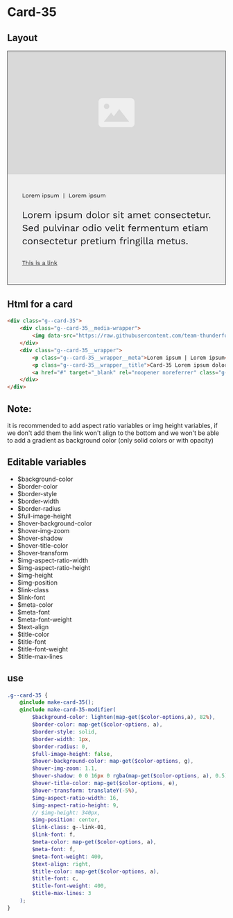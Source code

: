 # Card-35

## Layout

![alt text][card-35]

[card-35]: /src/img/global-components/card/card-35.jpg

## Html for a card

```html
<div class="g--card-35">
    <div class="g--card-35__media-wrapper">
        <img data-src="https://raw.githubusercontent.com/team-thunderfoot/ui/main/src/img/global-components/img-placeholder.jpg" src="/src/img/global-components/placeholder.jpg" alt="alt text" class="g--card-35__media-wrapper__media g--lazy-01" />
    </div>
    <div class="g--card-35__wrapper">
        <p class="g--card-35__wrapper__meta">Lorem ipsum | Lorem ipsum</p>
        <p class="g--card-35__wrapper__title">Card-35 Lorem ipsum dolor sit amet consectetur. Sed pulvinar odio velit fermentum etiam consectetur pretium fringilla metus.</p>
        <a href="#" target="_blank" rel="noopener noreferrer" class="g--card-35__wrapper__link">This is a link</a>
    </div>
</div>
```

## Note:

it is recommended to add aspect ratio variables or img height variables, if we don't add them the link won't align to the bottom and we won't be able to add a gradient as background color (only solid colors or with opacity)

## Editable variables

-   $background-color
-   $border-color
-   $border-style
-   $border-width
-   $border-radius
-   $full-image-height
-   $hover-background-color
-   $hover-img-zoom
-   $hover-shadow
-   $hover-title-color
-   $hover-transform
-   $img-aspect-ratio-width
-   $img-aspect-ratio-height
-   $img-height
-   $img-position
-   $link-class
-   $link-font
-   $meta-color
-   $meta-font
-   $meta-font-weight
-   $text-align
-   $title-color
-   $title-font
-   $title-font-weight
-   $title-max-lines

## use

```scss
.g--card-35 {
    @include make-card-35();
    @include make-card-35-modifier(
        $background-color: lighten(map-get($color-options,a), 82%),
        $border-color: map-get($color-options, a),
        $border-style: solid,
        $border-width: 1px,
        $border-radius: 0,
        $full-image-height: false,
        $hover-background-color: map-get($color-options, g),
        $hover-img-zoom: 1.1,
        $hover-shadow: 0 0 16px 0 rgba(map-get($color-options, a), 0.5),
        $hover-title-color: map-get($color-options, e),
        $hover-transform: translateY(-5%),
        $img-aspect-ratio-width: 16,
        $img-aspect-ratio-height: 9,
        // $img-height: 340px,
        $img-position: center,
        $link-class: g--link-01,
        $link-font: f,
        $meta-color: map-get($color-options, a),
        $meta-font: f,
        $meta-font-weight: 400,
        $text-align: right,
        $title-color: map-get($color-options, a),
        $title-font: c,
        $title-font-weight: 400,
        $title-max-lines: 3
    );
}
```
